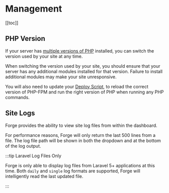 # Management

[[toc]]

## PHP Version

If your server has [multiple versions of PHP](/1.0/servers/php.html) installed, you can switch the version used by your site at any time.

When switching the version used by your site, you should ensure that your server has any additional modules installed for that version. Failure to install additional modules may make your site unresponsive.

You will also need to update your [Deploy Script](/1.0/sites/deployments.html#deploy-script), to reload the correct version of PHP-FPM and run the right version of PHP when running any PHP commands.

## Site Logs

Forge provides the ability to view site log files from within the dashboard.

For performance reasons, Forge will only return the last 500 lines from a file. The log file path will be shown in both the dropdown and at the bottom of the log output.

:::tip Laravel Log Files Only

Forge is only able to display log files from Laravel 5+ applications at this time. Both `daily` and `single` log formats are supported, Forge will intelligently read the last updated file.

:::
